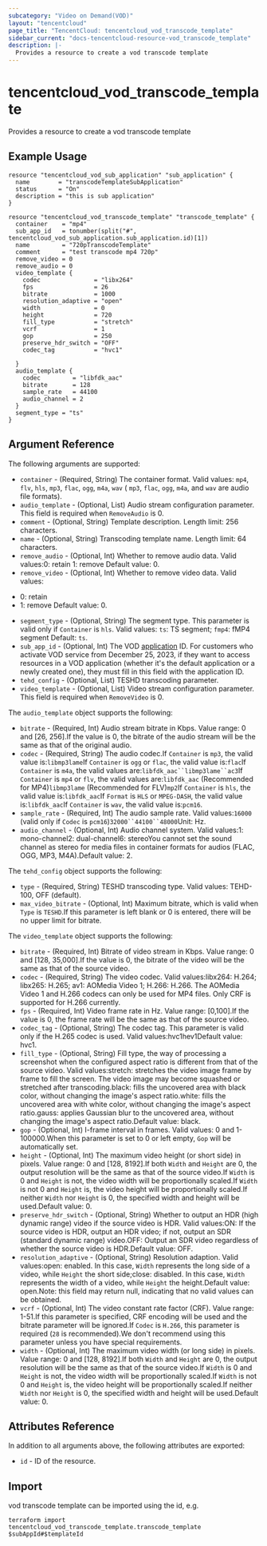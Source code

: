```yaml
---
subcategory: "Video on Demand(VOD)"
layout: "tencentcloud"
page_title: "TencentCloud: tencentcloud_vod_transcode_template"
sidebar_current: "docs-tencentcloud-resource-vod_transcode_template"
description: |-
  Provides a resource to create a vod transcode template
---
```


# tencentcloud_vod_transcode_template

Provides a resource to create a vod transcode template

## Example Usage

```hcl
resource "tencentcloud_vod_sub_application" "sub_application" {
  name        = "transcodeTemplateSubApplication"
  status      = "On"
  description = "this is sub application"
}

resource "tencentcloud_vod_transcode_template" "transcode_template" {
  container    = "mp4"
  sub_app_id   = tonumber(split("#", tencentcloud_vod_sub_application.sub_application.id)[1])
  name         = "720pTranscodeTemplate"
  comment      = "test transcode mp4 720p"
  remove_video = 0
  remove_audio = 0
  video_template {
    codec               = "libx264"
    fps                 = 26
    bitrate             = 1000
    resolution_adaptive = "open"
    width               = 0
    height              = 720
    fill_type           = "stretch"
    vcrf                = 1
    gop                 = 250
    preserve_hdr_switch = "OFF"
    codec_tag           = "hvc1"

  }
  audio_template {
    codec         = "libfdk_aac"
    bitrate       = 128
    sample_rate   = 44100
    audio_channel = 2
  }
  segment_type = "ts"
}
```

## Argument Reference

The following arguments are supported:

* `container` - (Required, String) The container format. Valid values: `mp4`, `flv`, `hls`, `mp3`, `flac`, `ogg`, `m4a`, `wav` ( `mp3`, `flac`, `ogg`, `m4a`, and `wav` are audio file formats).
* `audio_template` - (Optional, List) Audio stream configuration parameter. This field is required when `RemoveAudio` is 0.
* `comment` - (Optional, String) Template description. Length limit: 256 characters.
* `name` - (Optional, String) Transcoding template name. Length limit: 64 characters.
* `remove_audio` - (Optional, Int) Whether to remove audio data. Valid values:0: retain 1: remove Default value: 0.
* `remove_video` - (Optional, Int) Whether to remove video data. Valid values:
- 0: retain
- 1: remove
Default value: 0.
* `segment_type` - (Optional, String) The segment type. This parameter is valid only if `Container` is `hls`. Valid values: `ts`: TS segment; `fmp4`: fMP4 segment Default: `ts`.
* `sub_app_id` - (Optional, Int) The VOD [application](https://intl.cloud.tencent.com/document/product/266/14574) ID. For customers who activate VOD service from December 25, 2023, if they want to access resources in a VOD application (whether it's the default application or a newly created one), they must fill in this field with the application ID.
* `tehd_config` - (Optional, List) TESHD transcoding parameter.
* `video_template` - (Optional, List) Video stream configuration parameter. This field is required when `RemoveVideo` is 0.

The `audio_template` object supports the following:

* `bitrate` - (Required, Int) Audio stream bitrate in Kbps. Value range: 0 and [26, 256].If the value is 0, the bitrate of the audio stream will be the same as that of the original audio.
* `codec` - (Required, String) The audio codec.If `Container` is `mp3`, the valid value is:`libmp3lame`If `Container` is `ogg` or `flac`, the valid value is:`flac`If `Container` is `m4a`, the valid values are:`libfdk_aac``libmp3lame``ac3`If `Container` is `mp4` or `flv`, the valid values are:`libfdk_aac` (Recommended for MP4)`libmp3lame` (Recommended for FLV)`mp2`If `Container` is `hls`, the valid value is:`libfdk_aac`If `Format` is `HLS` or `MPEG-DASH`, the valid value is:`libfdk_aac`If `Container` is `wav`, the valid value is:`pcm16`.
* `sample_rate` - (Required, Int) The audio sample rate. Valid values:`16000` (valid only if `Codec` is `pcm16`)`32000``44100``48000`Unit: Hz.
* `audio_channel` - (Optional, Int) Audio channel system. Valid values:1: mono-channel2: dual-channel6: stereoYou cannot set the sound channel as stereo for media files in container formats for audios (FLAC, OGG, MP3, M4A).Default value: 2.

The `tehd_config` object supports the following:

* `type` - (Required, String) TESHD transcoding type. Valid values: TEHD-100, OFF (default).
* `max_video_bitrate` - (Optional, Int) Maximum bitrate, which is valid when `Type` is `TESHD`.If this parameter is left blank or 0 is entered, there will be no upper limit for bitrate.

The `video_template` object supports the following:

* `bitrate` - (Required, Int) Bitrate of video stream in Kbps. Value range: 0 and [128, 35,000].If the value is 0, the bitrate of the video will be the same as that of the source video.
* `codec` - (Required, String) The video codec. Valid values:libx264: H.264; libx265: H.265; av1: AOMedia Video 1; H.266: H.266. The AOMedia Video 1 and H.266 codecs can only be used for MP4 files. Only CRF is supported for H.266 currently.
* `fps` - (Required, Int) Video frame rate in Hz. Value range: [0,100].If the value is 0, the frame rate will be the same as that of the source video.
* `codec_tag` - (Optional, String) The codec tag. This parameter is valid only if the H.265 codec is used. Valid values:hvc1hev1Default value: hvc1.
* `fill_type` - (Optional, String) Fill type, the way of processing a screenshot when the configured aspect ratio is different from that of the source video. Valid values:stretch: stretches the video image frame by frame to fill the screen. The video image may become squashed or stretched after transcoding.black: fills the uncovered area with black color, without changing the image&#39;s aspect ratio.white: fills the uncovered area with white color, without changing the image&#39;s aspect ratio.gauss: applies Gaussian blur to the uncovered area, without changing the image&#39;s aspect ratio.Default value: black.
* `gop` - (Optional, Int) I-frame interval in frames. Valid values: 0 and 1-100000.When this parameter is set to 0 or left empty, `Gop` will be automatically set.
* `height` - (Optional, Int) The maximum video height (or short side) in pixels. Value range: 0 and [128, 8192].If both `Width` and `Height` are 0, the output resolution will be the same as that of the source video.If `Width` is 0 and `Height` is not, the video width will be proportionally scaled.If `Width` is not 0 and `Height` is, the video height will be proportionally scaled.If neither `Width` nor `Height` is 0, the specified width and height will be used.Default value: 0.
* `preserve_hdr_switch` - (Optional, String) Whether to output an HDR (high dynamic range) video if the source video is HDR. Valid values:ON: If the source video is HDR, output an HDR video; if not, output an SDR (standard dynamic range) video.OFF: Output an SDR video regardless of whether the source video is HDR.Default value: OFF.
* `resolution_adaptive` - (Optional, String) Resolution adaption. Valid values:open: enabled. In this case, `Width` represents the long side of a video, while `Height` the short side;close: disabled. In this case, `Width` represents the width of a video, while `Height` the height.Default value: open.Note: this field may return null, indicating that no valid values can be obtained.
* `vcrf` - (Optional, Int) The video constant rate factor (CRF). Value range: 1-51.If this parameter is specified, CRF encoding will be used and the bitrate parameter will be ignored.If `Codec` is `H.266`, this parameter is required (`28` is recommended).We don't recommend using this parameter unless you have special requirements.
* `width` - (Optional, Int) The maximum video width (or long side) in pixels. Value range: 0 and [128, 8192].If both `Width` and `Height` are 0, the output resolution will be the same as that of the source video.If `Width` is 0 and `Height` is not, the video width will be proportionally scaled.If `Width` is not 0 and `Height` is, the video height will be proportionally scaled.If neither `Width` nor `Height` is 0, the specified width and height will be used.Default value: 0.

## Attributes Reference

In addition to all arguments above, the following attributes are exported:

* `id` - ID of the resource.




## Import

vod transcode template can be imported using the id, e.g.

```
terraform import tencentcloud_vod_transcode_template.transcode_template $subAppId#$templateId
```

